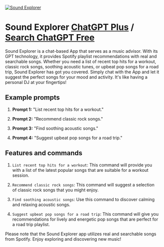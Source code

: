 
[![Sound Explorer](https://files.oaiusercontent.com/file-0BNS2LkOxvnJBbBmLPFdIZC2?se=2123-10-18T05%3A51%3A02Z&sp=r&sv=2021-08-06&sr=b&rscc=max-age%3D31536000%2C%20immutable&rscd=attachment%3B%20filename%3D1482adcb-e608-43e2-be04-6223330ae3a4.png&sig=puL9qeaqfZaA4QB9vbJcnXFbc2ETxqYhkR3AlTSdRWA%3D)](https://chat.openai.com/g/g-B9VLEW3pJ-sound-explorer)

# Sound Explorer [ChatGPT Plus](https://chat.openai.com/g/g-B9VLEW3pJ-sound-explorer) / [Search ChatGPT Free](https://gptcall.net/index.html#/?search=Sound%20Explorer)

Sound Explorer is a chat-based App that serves as a music advisor. With its GPT technology, it provides Spotify playlist recommendations with real and searchable songs. Whether you need a list of recent top hits for a workout, classic rock songs, soothing acoustic tunes, or upbeat pop songs for a road trip, Sound Explorer has got you covered. Simply chat with the App and let it suggest the perfect songs for your mood and activity. It's like having a personal DJ at your fingertips!

## Example prompts

1. **Prompt 1:** "List recent top hits for a workout."

2. **Prompt 2:** "Recommend classic rock songs."

3. **Prompt 3:** "Find soothing acoustic songs."

4. **Prompt 4:** "Suggest upbeat pop songs for a road trip."

## Features and commands

1. `List recent top hits for a workout`: This command will provide you with a list of the latest popular songs that are suitable for a workout session.

2. `Recommend classic rock songs`: This command will suggest a selection of classic rock songs that you might enjoy.

3. `Find soothing acoustic songs`: Use this command to discover calming and relaxing acoustic songs.

4. `Suggest upbeat pop songs for a road trip`: This command will give you recommendations for lively and energetic pop songs that are perfect for a road trip playlist.

Please note that the Sound Explorer app utilizes real and searchable songs from Spotify. Enjoy exploring and discovering new music!


